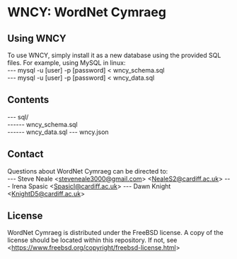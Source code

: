 # WNCY: WordNet Cymraeg

## Using WNCY
To use WNCY, simply install it as a new database using the provided SQL files. For example, using MySQL in linux:  
--- mysql -u [user] -p [password] < wncy_schema.sql  
--- mysql -u [user] -p [password] < wncy_data.sql  

## Contents
--- sql/  
------ wncy_schema.sql  
------ wncy_data.sql
--- wncy.json  

## Contact
Questions about WordNet Cymraeg can be directed to:  
--- Steve Neale <<steveneale3000@gmail.com>> <<NealeS2@cardiff.ac.uk>>
--- Irena Spasic <<SpasicI@cardiff.ac.uk>>
--- Dawn Knight <<KnightD5@cardiff.ac.uk>>

## License
WordNet Cymraeg is distributed under the FreeBSD license. A copy of the license should be located within this repository. If not, see <<https://www.freebsd.org/copyright/freebsd-license.html>>
